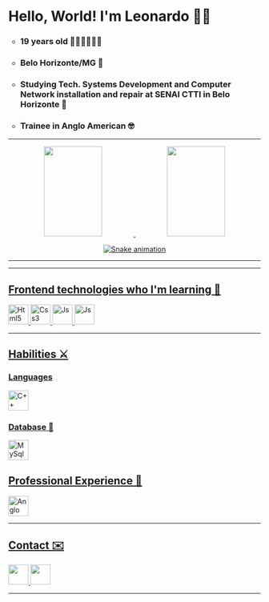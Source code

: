 <div>
  <h1> Hello, World! I'm Leonardo 🖖🏻</h1>
  <ul type="circle">
    <li> <h3> 19 years old 👨🏾‍💻👨🏾‍💼</h3> </li>
    <li> <h3> Belo Horizonte/MG 🏡 </h3></li>
    <li> <h3> Studying Tech. Systems Development and Computer Network installation and repair at SENAI CTTI in Belo Horizonte 🤖 </h3> </li>
    <li> <h3> Trainee in Anglo American 🤓</h3></li>
  </ul>
</div>

<hr/>

<div align="center"> 
  <a href="https://github.com/LJ-Leonardo"> 
  <img height="180em" width="48%" src="https://github-readme-stats.vercel.app/api?username=LJ-Leonardo&show_icons=true&bg_color=0,0B1726,0E3A73&hide_border=true&title_color=fff&text_color=fff"&include_all_commits=true&count_private=true" style="max-width: 100%;"/>   
  <img height="180em" width="48%" src="https://github-readme-stats.vercel.app/api/top-langs/?username=LJ-Leonardo&layout=compact&langs_count=7&bg_color=0,0B1726,0E3A73&title_color=fff&text_color=fff&hide_border=true" style="max-width: 100%;"/> 
  
  
![Snake animation](https://github.com/LJ-Leonardo/LJ-Leonardo/blob/output/github-contribution-grid-snake.svg)
</div>
  
<hr/>



<hr/>
  
<div>
  <h2> Frontend technologies who I'm learning 🚀</h2>
  <img width="40" height="40" alt="Html5" src="https://cdn.jsdelivr.net/gh/devicons/devicon/icons/html5/html5-original.svg" />
  <img width="40" height="40" alt="Css3" src="https://cdn.jsdelivr.net/gh/devicons/devicon/icons/css3/css3-original.svg" />
  <img width="40" height="40" alt="Js" src="https://cdn.jsdelivr.net/gh/devicons/devicon/icons/javascript/javascript-original.svg" />
  <img width="40" height="40" alt="Js" src="https://cdn.jsdelivr.net/gh/devicons/devicon/icons/bootstrap/bootstrap-original-wordmark.svg" />                                                                                                                            
</div>
  
<hr/>
  
<div>
  <h2> Habilities ⚔️</h2>
  <h3> Languages </h3>
  <img width="40" height="40" alt="C++" src="https://cdn.jsdelivr.net/gh/devicons/devicon/icons/cplusplus/cplusplus-original.svg" />
  
  
  <h3> Database 💖 </h3>
  <img width="40" height="40" alt="MySql" src="http://www.fullcopyconvert.com.br/wp/wp-content/uploads/2017/08/mysql.jpg" />
</div>
                                                                                                                         
<div>
    <h2> Professional Experience 💼</h3>
   <img width="40" height="40" alt="Anglo American" src="https://companieslogo.com/img/orig/AAL.L-32934a3d.png" />
 </div>
                                                                                                                         
                                                                                                                         
<hr/>
  
<div>
  <h2> Contact ✉️</h2>
  <a href="mailto:leoguedesjr@gmail.com" target="_blank"> <img width="40" height="40" src="https://upload.wikimedia.org/wikipedia/commons/d/df/Microsoft_Office_Outlook_%282018%E2%80%93present%29.svg"/> </a>
  <a href="https://www.linkedin.com/in/leonardo-junior-48aa62228/" target="_blank"> <img width="40" height="40" src="https://t.ctcdn.com.br/09Y6BbLFxNn7XGCYRGzEI0p0oy8=/400x400/smart/filters:format(webp)/i490027.jpeg"/> </a>
</div>
  
<hr/>
